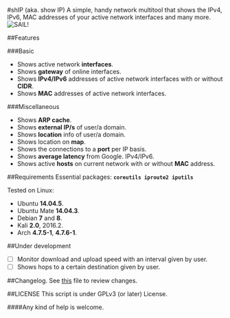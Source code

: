 #shIP (aka. show IP)
A simple, handy network multitool that shows the IPv4, IPv6, MAC addresses of your active network interfaces and many more.<br/>
<img src="https://raw.githubusercontent.com/xtonousou/shIP/master/imgs/head.png" title="SAIL!"/>

##Features

###Basic
- Shows active network **interfaces**.<br/>
- Shows **gateway** of online interfaces.<br/>
- Shows **IPv4/IPv6** addresses of active network interfaces with or without **CIDR**.<br/>
- Shows **MAC** addresses of active network interfaces.<br/>

###Miscellaneous
- Shows **ARP cache**.<br/>
- Shows **external IP/s** of user/a domain.<br/>
- Shows **location** info of user/a domain.<br/>
- Shows location on **map**.<br/>
- Shows the connections to a **port** per IP basis.<br/>
- Shows **average latency** from Google. IPv4/IPv6.<br/>
- Shows active **hosts** on current network with or without **MAC** address.<br/>

##Requirements
Essential packages: **```coreutils iproute2 iputils```**<br/>

Tested on Linux:<br/>

- Ubuntu **14.04.5**.<br/>
- Ubuntu Mate **14.04.3**.<br/>
- Debian **7** and **8**.<br/>
- Kali **2.0**, 2016.2.<br/>
- Arch **4.7.5-1**, **4.7.6-1**.<br/>

##Under development
- [ ] Monitor download and upload speed with an interval given by user.<br/>
- [ ] Shows hops to a certain destination given by user.<br/>

##Changelog.
See [this](https://github.com/xtonousou/shIP/blob/master/CHANGELOG.md) file to review changes.<br/>

##LICENSE
This script is under GPLv3 (or later) License.<br/>

####Any kind of help is welcome.<br/>
